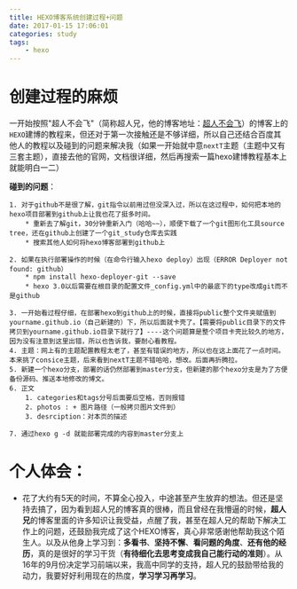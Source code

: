 ```yaml
---
title: HEXO博客系统创建过程+问题
date: 2017-01-15 17:06:01
categories: study
tags: 
	- hexo
---
```


# 创建过程的麻烦
一开始按照"超人不会飞"（简称超人兄，他的博客地址：[超人不会飞](http://www.iamsuperman.cn/)）的博客上的`HEXO`建博的教程来，但还对于第一次接触还是不够详细，所以自己还结合百度其他人的教程以及碰到的问题来解决我（如果一开始就中意`nextT`主题（主题中又有三套主题），直接去他的官网，文档很详细，然后再搜索一篇hexo建博教程基本上就能明白一二）

**碰到的问题**：

    1. 对于github不是很了解，git指令以前用过但没深入过，所以在这过程中，如何把本地的hexo项目部署到github上让我也花了挺多时间。
        * 重新去了解git，30分钟重新入门（哈哈~~），顺便下载了一个git图形化工具source tree，还在github上创建了一个git_study仓库去实践
        * 搜索其他人如何将hexo博客部署到github上

    2. 如果在执行部署操作的时候（在命令行输入hexo deploy）出现（ERROR Deployer not found: github）
        * npm install hexo-deployer-git --save
        * hexo 3.0以后需要在根目录的配置文件_config.yml中的最底下的type改成git而不是github
<!--more-->

    3. 一开始看过程仔细，在部署hexo到github上的时候，直接将public整个文件夹赋值到yourname.github.io（自己新建的）下，所以后面就卡壳了。【需要将public目录下的文件拷贝到yourname.github.io目录下就行了】----这个问题算是整个项目卡壳比较久的地方，因为没有注意到这里出错，所以也告诉我，要耐心看教程。
    4. 主题：网上有的主题配置教程太老了，甚至有错误的地方，所以也在这上面花了一点时间。本来挑了consice主题，后来看到nextT主题不错哈哈，想改。后面再折腾拉。
    5. 新建一个hexo分支，部署的话仍然部署到master分支，但新建的那个hexo分支是为了方便备份源码、推送本地修改的博文。
    6. 正文
        1. categories和tags分号后面要后空格，否则报错
        2. photos : + 图片路径（一般拷贝图片文件到）
        3. desrciption：对本页的描述

    7. 通过hexo g -d 就能部署完成的内容到master分支上

# 个人体会：
* 花了大约有5天的时间，不算全心投入，中途甚至产生放弃的想法。但还是坚持去搞了，因为看到超人兄的博客真的很棒，而且曾经在我懵逼的时候，**超人兄**的博客里面的许多知识让我受益，点醒了我，甚至在超人兄的帮助下解决工作上的问题，还鼓励我完成了这个HEXO博客，真心非常感谢他帮助我这个陌生人。以及从他身上学习到：**多看书**、**坚持不懈**、**看问题的角度**、**还有他的经历**，真的是很好的学习干货（**有待细化去思考变成我自己能行动的准则**）。从16年的9月份决定学习前端以来，我高中同学的支持，超人兄的鼓励带给我的动力，我要好好利用现在的热度，**学习学习再学习**。